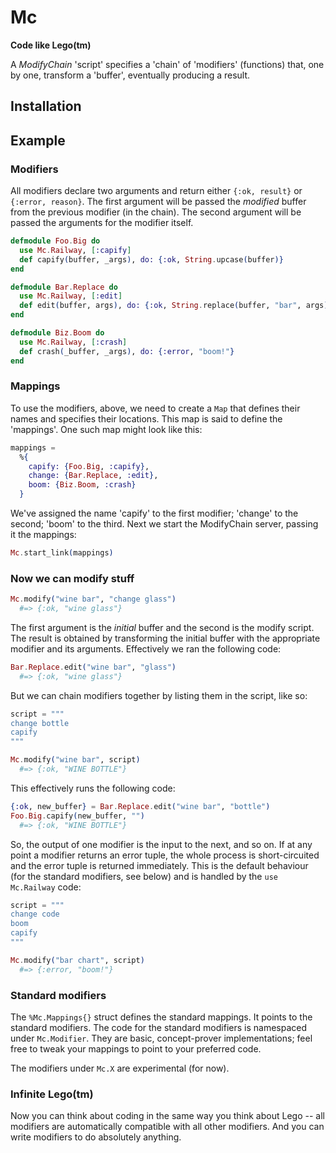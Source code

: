 # Mc

**Code like Lego(tm)**

A *ModifyChain* 'script' specifies a 'chain' of 'modifiers' (functions) that, one by one, transform a
'buffer', eventually producing a result.

## Installation

## Example

### Modifiers

All modifiers declare two arguments and return either `{:ok, result}` or `{:error, reason}`.  The first
argument will be passed the *modified* buffer from the previous modifier (in the chain).  The second
argument will be passed the arguments for the modifier itself.

```elixir
defmodule Foo.Big do
  use Mc.Railway, [:capify]
  def capify(buffer, _args), do: {:ok, String.upcase(buffer)}
end

defmodule Bar.Replace do
  use Mc.Railway, [:edit]
  def edit(buffer, args), do: {:ok, String.replace(buffer, "bar", args)}
end

defmodule Biz.Boom do
  use Mc.Railway, [:crash]
  def crash(_buffer, _args), do: {:error, "boom!"}
end
```

### Mappings

To use the modifiers, above, we need to create a `Map` that defines their names and specifies their
locations.  This map is said to define the 'mappings'.  One such map might look like this:

```elixir
mappings =
  %{
    capify: {Foo.Big, :capify},
    change: {Bar.Replace, :edit},
    boom: {Biz.Boom, :crash}
  }
```

We've assigned the name 'capify' to the first modifier; 'change' to the second; 'boom' to the third.
Next we start the ModifyChain server, passing it the mappings:

```elixir
Mc.start_link(mappings)
```

### Now we can modify stuff

```elixir
Mc.modify("wine bar", "change glass")
  #=> {:ok, "wine glass"}
```

The first argument is the *initial* buffer and the second is the modify script.  The result is obtained by
transforming the initial buffer with the appropriate modifier and its arguments.  Effectively we ran the
following code:

```elixir
Bar.Replace.edit("wine bar", "glass")
  #=> {:ok, "wine glass"}
```

But we can chain modifiers together by listing them in the script, like so:

```elixir
script = """
change bottle
capify
"""

Mc.modify("wine bar", script)
  #=> {:ok, "WINE BOTTLE"}
```

This effectively runs the following code:

```elixir
{:ok, new_buffer} = Bar.Replace.edit("wine bar", "bottle")
Foo.Big.capify(new_buffer, "")
  #=> {:ok, "WINE BOTTLE"}
```

So, the output of one modifier is the input to the next, and so on.  If at any point a modifier returns
an error tuple, the whole process is short-circuited and the error tuple is returned immediately.  This
is the default behaviour (for the standard modifiers, see below) and is handled by the `use Mc.Railway`
code:

```elixir
script = """
change code
boom
capify
"""

Mc.modify("bar chart", script)
  #=> {:error, "boom!"}
```

### Standard modifiers

The `%Mc.Mappings{}` struct defines the standard mappings.  It points to the standard modifiers.  The
code for the standard modifiers is namespaced under `Mc.Modifier`.  They are basic, concept-prover
implementations; feel free to tweak your mappings to point to your preferred code.

The modifiers under `Mc.X` are experimental (for now).

### Infinite Lego(tm)

Now you can think about coding in the same way you think about Lego -- all modifiers are automatically
compatible with all other modifiers.  And you can write modifiers to do absolutely anything.

<!--
Documentation can be generated with [ExDoc](https://github.com/elixir-lang/ex_doc)
and published on [HexDocs](https://hexdocs.pm). Once published, the docs can
be found at [https://hexdocs.pm/mc](https://hexdocs.pm/mc).
-->
